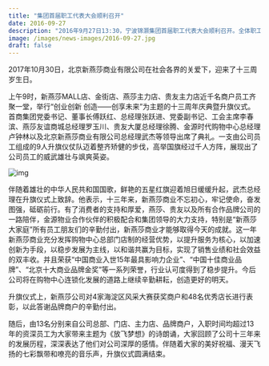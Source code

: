 ```yaml
---
title: "集团首届职工代表大会顺利召开"
date: 2016-09-27
description: "2016年9月27日13:30，宁波锦灏集团首届职工代表大会顺利召开。全体职工代表及人力资源部经理谢 ..."
image: /images/news-images/2016-09-27.jpg
draft: false
---
```

2017年10月30日，北京新燕莎商业有限公司在社会各界的关爱下，迎来了十三周岁生日。

上午9时，新燕莎MALL店、金街店、燕莎主力店、贵友主力店近千名商户员工齐聚一堂，举行“创业创新 创造——创享未来”为主题的十三周年庆典暨升旗仪式。首商集团党委书记、董事长傅跃红、总经理张跃进、党委副书记、工会主席李春滨、燕莎友谊商城总经理罗玉川、贵友大厦总经理徐腾、金源时代购物中心总经理卢钟林以及北京新燕莎商业有限公司总经理武杰等领导出席了典礼。一支由公司员工组成的9人升旗仪仗队迈着整齐矫健的步伐，高举国旗经过千人方阵，展现出了公司员工的威武雄壮与飒爽英姿。

![img](/images/news-images/2016-09-27.jpg)

伴随着雄壮的中华人民共和国国歌，鲜艳的五星红旗迎着旭日缓缓升起，武杰总经理在升旗仪式上致辞。他表示，十三年来，新燕莎商业不忘初心，牢记使命，奋发图强，砥砺前行。有了消费者的支持和厚爱，燕莎、贵友以及所有合作品牌公司的一路陪伴，金源物业合作伙伴的积极配合和集团领导的大力支持，特别是“新燕莎大家庭”所有员工朋友们的辛勤付出，新燕莎商业才能够取得今天的成就。这一年新燕莎商业充分发挥购物中心总部门店制的经营优势，以提升服务为核心，以加速创新为手段，以稳步发展为主线，以和谐共赢为目标，实现了销售业绩和社会效益的双丰收。并且荣获“中国商业入世15年最具影响力企业”、“中国十佳商业品牌”、“北京十大商业品牌金奖”等一系列荣誉，行业认可度得到了稳步提升。今后公司将在购物中心连锁化发展的道路上继续辛勤耕耘，创造更好的明天。

升旗仪式上，新燕莎公司对4家海淀区风采大赛获奖商户和48名优秀店长进行表彰，以此答谢品牌商户的辛勤付出。

随后，由13名分别来自公司总部、门店、主力店、品牌商户，入职时间均超过13年的资深员工为大家带来主题为《放飞梦想》的诗朗诵，大家回顾了公司十三年来的发展历程，深深表达了他们对公司深厚的感情。伴随着大家的美好祝福、漫天飞扬的七彩飘带和嘹亮的音乐声，升旗仪式圆满结束。